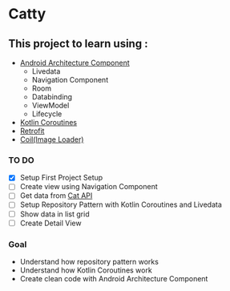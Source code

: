 # Catty

## This project to learn using : 
* [Android Architecture Component](https://developer.android.com/jetpack) 
    * Livedata
    * Navigation Component
    * Room
    * Databinding
    * ViewModel
    * Lifecycle
* [Kotlin Coroutines](https://developer.android.com/kotlin/coroutines)
* [Retrofit](https://github.com/square/retrofit/)
* [Coil(Image Loader)](https://coil-kt.github.io/coil/getting_started/)

### TO DO
  - [x] Setup First Project Setup
  - [ ] Create view using Navigation Component
  - [ ] Get data from  [ Cat API](https://thecatapi.com/)
  - [ ] Setup Repository Pattern with Kotlin Coroutines and Livedata
  - [ ] Show data in list grid
  - [ ] Create Detail View
  
### Goal
- Understand how repository pattern works
- Understand how Kotlin Coroutines work
- Create clean code with Android Architecture Component

